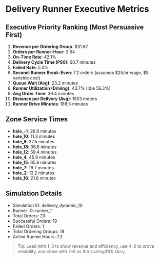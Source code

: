 # Delivery Runner Executive Metrics

## Executive Priority Ranking (Most Persuasive First)
1. **Revenue per Ordering Group**: $31.67
2. **Orders per Runner‑Hour**: 2.64
3. **On‑Time Rate**: 42.1%
4. **Delivery Cycle Time (P90)**: 60.7 minutes
5. **Failed Rate**: 5.0%
6. **Second‑Runner Break‑Even**: 7.2 orders (assumes $25/hr wage, $5 variable cost)
7. **Queue Wait (Avg)**: 23.2 minutes
8. **Runner Utilization (Driving)**: 43.7% (Idle 56.3%)
9. **Avg Order Time**: 36.4 minutes
10. **Distance per Delivery (Avg)**: 1503 meters
11. **Runner Drive Minutes**: 188.5 minutes

## Zone Service Times
- **hole_-1**: 28.6 minutes
- **hole_10**: 11.3 minutes
- **hole_9**: 37.5 minutes
- **hole_18**: 36.8 minutes
- **hole_12**: 59.4 minutes
- **hole_4**: 45.9 minutes
- **hole_15**: 65.6 minutes
- **hole_7**: 16.7 minutes
- **hole_2**: 13.2 minutes
- **hole_16**: 21.6 minutes


## Simulation Details
- Simulation ID: delivery_dynamic_10
- Runner ID: runner_1
- Total Orders: 20
- Successful Orders: 19
- Failed Orders: 1
- Total Ordering Groups: 18
- Active Runner Hours: 7.2

> Tip: Lead with 1–3 to show revenue and efficiency, use 4–6 to prove reliability, and close with 7–8 as the scaling/ROI story.
